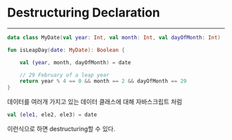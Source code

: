 
# Destructuring Declaration
---

```kotlin
data class MyDate(val year: Int, val month: Int, val dayOfMonth: Int)

fun isLeapDay(date: MyDate): Boolean {

    val (year, month, dayOfMonth) = date

    // 29 February of a leap year
    return year % 4 == 0 && month == 2 && dayOfMonth == 29
}
```
데이터를 여러개 가지고 있는 데이터 클래스에 대해 자바스크립트 처럼

```kotlin
val (ele1, ele2, ele3) = date
```

이런식으로 하면 destructuring할 수 있다.
